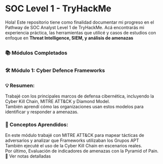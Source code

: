 # SOC Level 1 - TryHackMe
Hola! Este repositorio tiene como finalidad documentar mi progreso en el Pathway de SOC Analyst Level 1 de TryHackMe. 
Acá encontrarás mi experiencia práctica, las herramientas que utilicé y casos de estudios con enfoque en **Threat Intelligence, SIEM, y análisis de amenazas**
##

### 📚 Módulos Completados
##
### 🛠️ Módulo 1: Cyber Defence Frameworks  
  
### 💡 Resumen: 
Trabajé con los principales marcos de defensa cibernética, incluyendo la Cyber Kill Chain, MITRE ATT&CK y Diamond Model.  
También aprendí cómo las organizaciones usan estos modelos para identificar y responder a amenazas.

### 📢 Conceptos Aprendidos:

En este módulo trabajé con MITRE ATT&CK para mapear tácticas de adversarios y analizar que Frameworks utilizaban los Grupos APT  
También ejecuté el uso de la Cyber Kill Chain en escenarios reales.  
Por último, Evaluación de indicadores de amenazas con la Pyramid of Pain.
📖 Ver notas detalladas
